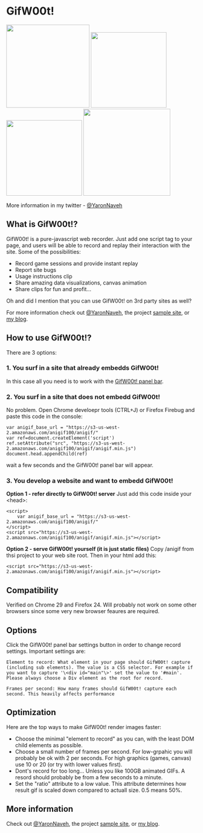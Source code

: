GifW00t!
====================

<img src="https://c9.io/yaronn01/anigif/workspace/pacman/img/demo8.gif"  width="220px" />
<img src="https://c9.io/yaronn01/anigif/workspace/pacman/img/demo10.gif"  width="200px" />
<img src="https://c9.io/yaronn01/anigif/workspace/pacman/img/demo7.gif"  width="200px" />
<img src="https://c9.io/yaronn01/anigif/workspace/pacman/img/demo11.gif"  width="230px" />

More information in my twitter - [@YaronNaveh](http://twitter.com/#!/YaronNaveh)


What is GifW00t!?
---------------------
GifW00t! is a pure-javascript web recorder. Just add one script tag to your page, and users will be able to record and replay their interaction with the site. Some of the possibilities:

* Record game sessions and provide instant replay
* Report site bugs
* Usage instructions clip
* Share amazing data visualizations, canvas animation
* Share clips for fun and profit...

Oh and did I mention that you can use GifW00t! on 3rd party sites as well?

For more information check out [@YaronNaveh](http://twitter.com/#!/YaronNaveh), the project [sample site](s3-us-west-2.amazonaws.com/anigif100/pacman/index.html), or [my blog](http://webservices20.blogspot.com/).

How to use GifW00t!?
---------------------
There are 3 options:

### 1. You surf in a site that already embedds GifW00t!
In this case all you need is to work with the [GifW00t! panel bar](http://s3-us-west-2.amazonaws.com/anigif100/pacman/index.html).

### 2. You surf in a site that does not embedd GifW00t!
No problem. Open Chrome develoepr tools (CTRL+J) or Firefox Firebug and paste this code in the console:

    var anigif_base_url = "https://s3-us-west-2.amazonaws.com/anigif100/anigif/"
    var ref=document.createElement('script')
    ref.setAttribute("src", "https://s3-us-west-2.amazonaws.com/anigif100/anigif/anigif.min.js")
    document.head.appendChild(ref)

wait a few seconds and the GifW00t! panel bar will appear.

### 3. You develop a website and want to embedd GifW00t!

**Option 1 - refer directly to GifW00t! server**
Just add this code inside your \<head\>:

    <script>
        var anigif_base_url = "https://s3-us-west-2.amazonaws.com/anigif100/anigif/"
    </script>
    <script src="https://s3-us-west-2.amazonaws.com/anigif100/anigif/anigif.min.js"></script>
  
**Option 2 - serve GifW00t! yourself (it is just static files)**
Copy /anigif from thsi project to your web site root. Then in your html add this:

    <script src="https://s3-us-west-2.amazonaws.com/anigif100/anigif/anigif.min.js"></script>


Compatibility
---------------------
Verified on Chrome 29 and Firefox 24. Will probably not work on some other browsers since some very new browser feaures are required.


Options
---------------------
Click the GifW00t! panel bar settings button in order to change record settings. Important settings are:

    Element to record: What element in your page should GifW00t! capture (including sub elements). The value is a CSS selector. For example if you want to capture '\<div id="main"\>' set the value to '#main'. Please always choose a Div element as the root for record.

    Frames per second: How many frames should GifW00t! capture each second. This heavily affects performance


Optimization
---------------------
Here are the top ways to make GifW00t! render images faster:

* Choose the minimal "element to record" as you can, with the least DOM child elements as possible.
* Choose a small number of frames per second. For low-grpahic you will probably be ok with 2 per seconds. For high graphics (games, canvas) use 10 or 20 (or try with lower values first).
* Dont's record for too long... Unless you like 100GB animated GIFs. A resord should probably be from a few seconds to a minute.
* Set the "ratio" attribute to a low value. This attribute determines how result gif is scaled down compared to actuall size. 0.5 means 50%.


More information
---------------------
Check out [@YaronNaveh](http://twitter.com/#!/YaronNaveh), the project [sample site](s3-us-west-2.amazonaws.com/anigif100/pacman/index.html), or [my blog](http://webservices20.blogspot.com/).
